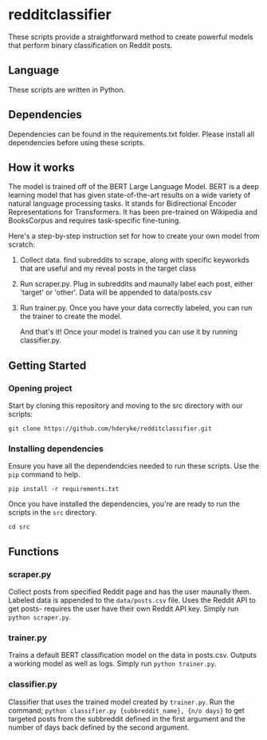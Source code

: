 # redditclassifier
These scripts provide a straightforward method to create powerful models that perform binary classification on Reddit posts.

## Language
These scripts are written in Python.

## Dependencies
Dependencies can be found in the requirements.txt folder. Please install all dependencies before using these scripts.


## How it works
The model is trained off of the BERT Large Language Model. BERT is a deep learning model that has given state-of-the-art results on a wide variety of natural language processing tasks. It stands for Bidirectional Encoder Representations for Transformers. It has been pre-trained on Wikipedia and BooksCorpus and requires task-specific fine-tuning.

Here's a step-by-step instruction set for how to create your own model from scratch:

1. Collect data. find subreddits to scrape, along with specific keyworkds that are useful and my reveal posts in the target class
2. Run scraper.py. Plug in subreddits and maunally label each post, either 'target' or 'other'. Data will be appended to data/posts.csv
3. Run trainer.py. Once you have your data correctly labeled, you can run the trainer to create the model.

   And that's it! Once your model is trained you can use it by running classifier.py.

## Getting Started

### Opening project
Start by cloning this repository and moving to the src directory with our scripts:

``` git clone https://github.com/hderyke/redditclassifier.git ```


### Installing dependencies
Ensure you have all the dependendcies needed to run these scripts. Use the  ``` pip ``` command to help.

``` pip install -r requirements.txt ```

Once you have installed the dependencies, you're are ready to run the scripts in the ``` src ``` directory.

```cd src```


## Functions

### scraper.py
Collect posts from specified Reddit page and has the user maunally them. Labeled data is appended to the ```data/posts.csv``` file. Uses the Reddit API to get posts- requires the user have their own Reddit API key. Simply run ```python scraper.py```.

### trainer.py
Trains a default BERT classification model on the data in posts.csv. Outputs a working model as well as logs. Simply run ```python trainer.py```.

### classifier.py
Classifier that uses the trained model created by ```trainer.py```. Run the command; ```python classifier.py {subbreddit_name}, {n/o days}``` to get targeted posts from the subbreddit defined in the first argument and the number of days back defined by the second argument.








